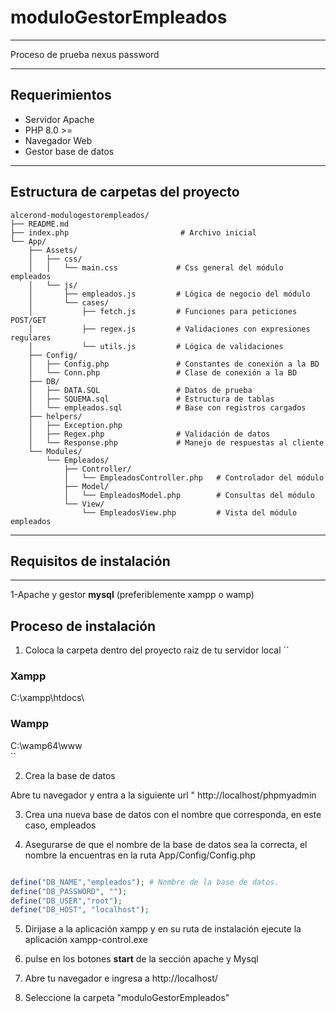 # moduloGestorEmpleados

---

Proceso de prueba nexus password

---

## Requerimientos

- Servidor Apache
- PHP 8.0 >=
- Navegador Web
- Gestor base de datos

---

## Estructura de carpetas del proyecto

```text
alcerond-modulogestorempleados/
├── README.md
├── index.php                         # Archivo inicial
└── App/
    ├── Assets/
    │   ├── css/
    │   │   └── main.css             # Css general del módulo empleados
    │   └── js/
    │       ├── empleados.js         # Lógica de negocio del módulo
    │       └── cases/
    │           ├── fetch.js         # Funciones para peticiones POST/GET
    │           ├── regex.js         # Validaciones con expresiones regulares
    │           └── utils.js         # Lógica de validaciones
    ├── Config/
    │   ├── Config.php               # Constantes de conexión a la BD
    │   └── Conn.php                 # Clase de conexión a la BD
    ├── DB/
    │   ├── DATA.SQL                 # Datos de prueba
    │   ├── SQUEMA.sql               # Estructura de tablas
    │   └── empleados.sql            # Base con registros cargados
    ├── helpers/
    │   ├── Exception.php
    │   ├── Regex.php                # Validación de datos
    │   └── Response.php             # Manejo de respuestas al cliente
    └── Modules/
        └── Empleados/
            ├── Controller/
            │   └── EmpleadosController.php   # Controlador del módulo
            ├── Model/
            │   └── EmpleadosModel.php        # Consultas del módulo
            └── View/
                └── EmpleadosView.php         # Vista del módulo empleados

```

---

## Requisitos de instalación

---

1-Apache y gestor **mysql** (preferiblemente xampp o wamp)

## Proceso de instalación

1. Coloca la carpeta dentro del proyecto raiz de tu servidor local
   ``

### Xampp

C:\xampp\htdocs\

### Wampp

C:\wamp64\www\
``

2. Crea la base de datos

Abre tu navegador y entra a la siguiente url " http://localhost/phpmyadmin

3. Crea una nueva base de datos con el nombre que corresponda, en este caso, empleados

4. Asegurarse de que el nombre de la base de datos sea la correcta, el nombre la encuentras en la ruta App/Config/Config.php

```PHP

define("DB_NAME","empleados"); # Nombre de la base de datos.
define("DB_PASSWORD", "");
define("DB_USER","root");
define("DB_HOST", "localhost");

```

5. Dirijase a la aplicación xampp y en su ruta de instalación ejecute la aplicación xampp-control.exe

6. pulse en los botones **start** de la sección apache y Mysql

7. Abre tu navegador e ingresa a http://localhost/

8. Seleccione la carpeta "moduloGestorEmpleados"
